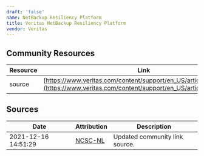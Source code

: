 ```yaml
---
draft: 'false'
name: NetBackup Resiliency Platform
title: Veritas NetBackup Resiliency Platform
vendor: Veritas
---
```



## Community Resources
| Resource | Link |
| --- | --- |
| source | [https://www.veritas.com/content/support/en_US/article.100052109](https://www.veritas.com/content/support/en_US/article.100052109) |


## Sources
| Date | Attribution | Description |
| --- | --- | --- |
| 2021-12-16 14:51:29 | [NCSC-NL](https://github.com/NCSC-NL/log4shell/blob/main/software/README.md) | Updated community link source.  |
